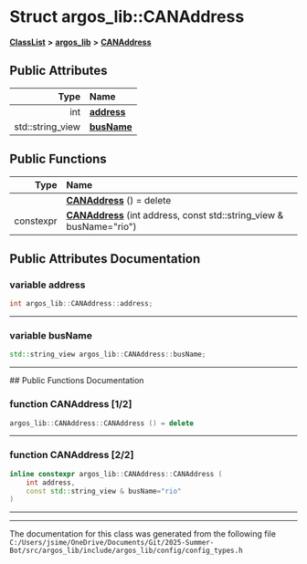 

# Struct argos\_lib::CANAddress



[**ClassList**](annotated.md) **>** [**argos\_lib**](namespaceargos__lib.md) **>** [**CANAddress**](structargos__lib_1_1_c_a_n_address.md)


























## Public Attributes

| Type | Name |
| ---: | :--- |
|  int | [**address**](#variable-address)  <br> |
|  std::string\_view | [**busName**](#variable-busname)  <br> |
















## Public Functions

| Type | Name |
| ---: | :--- |
|   | [**CANAddress**](#function-canaddress-12) () = delete<br> |
|  constexpr | [**CANAddress**](#function-canaddress-22) (int address, const std::string\_view & busName="rio") <br> |




























## Public Attributes Documentation




### variable address 

```C++
int argos_lib::CANAddress::address;
```




<hr>



### variable busName 

```C++
std::string_view argos_lib::CANAddress::busName;
```




<hr>
## Public Functions Documentation




### function CANAddress [1/2]

```C++
argos_lib::CANAddress::CANAddress () = delete
```




<hr>



### function CANAddress [2/2]

```C++
inline constexpr argos_lib::CANAddress::CANAddress (
    int address,
    const std::string_view & busName="rio"
) 
```




<hr>

------------------------------
The documentation for this class was generated from the following file `C:/Users/jsime/OneDrive/Documents/Git/2025-Summer-Bot/src/argos_lib/include/argos_lib/config/config_types.h`

